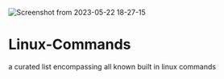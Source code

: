 ![Screenshot from 2023-05-22 18-27-15](https://github.com/ayaanlehashi11/Linux-Commands/assets/91608871/84b58375-95aa-4a91-875b-554e0047b685)


# Linux-Commands
a curated list encompassing all known built in linux commands
